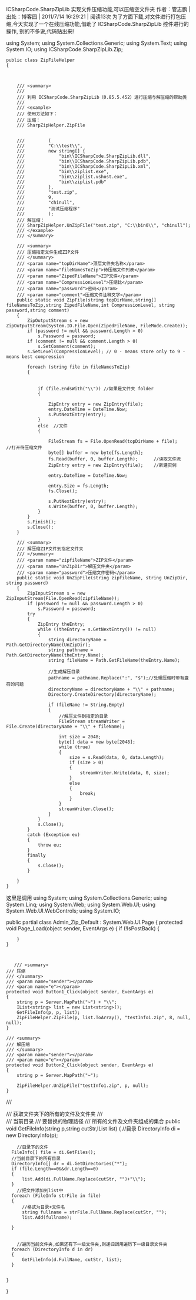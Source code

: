 ﻿ICSharpCode.SharpZipLib 实现文件压缩功能,可以压缩空文件夹
作者：管志鹏 | 出处：博客园 | 2011/7/14 16:29:21 | 阅读13次
为了方面下载,对文件进行打包压缩,今天实现了一个在线压缩功能,借助了 ICSharpCode.SharpZipLib 控件进行的操作,
别的不多说,代码贴出来!
 
using System;
using System.Collections.Generic;
using System.Text;
using System.IO;
using ICSharpCode.SharpZipLib.Zip;

    public class ZipFileHelper
    {



        /// <summary>  
        ///   
        /// 利用 ICSharpCode.SharpZipLib（0.85.5.452）进行压缩与解压缩的帮助类  
        ///   
        /// <example>  
        /// 使用方法如下：  
        /// 压缩：  
        /// SharpZipHelper.ZipFile 
 

        ///         (  
        ///         "C:\\test\\",  
        ///         new string[] {   
        ///             "bin\\ICSharpCode.SharpZipLib.dll",   
        ///             "bin\\ICSharpCode.SharpZipLib.pdb",   
        ///             "bin\\ICSharpCode.SharpZipLib.xml",   
        ///             "bin\\ziplist.exe",   
        ///             "bin\\ziplist.vshost.exe",   
        ///             "bin\\ziplist.pdb"   
        ///         },   
        ///         "test.zip",   
        ///         9,   
        ///         "chinull",  
        ///         "测试压缩程序"  
        ///         );  
        /// 解压缩：  
        /// SharpZipHelper.UnZipFile("test.zip", "C:\\bin0\\", "chinull");  
        /// </example>  
        /// </summary>  

        /// <summary>  
        /// 压缩指定文件生成ZIP文件  
        /// </summary>  
        /// <param name="topDirName">顶层文件夹名称</param>  
        /// <param name="fileNamesToZip">待压缩文件列表</param>  
        /// <param name="ZipedFileName">ZIP文件</param>  
        /// <param name="CompressionLevel">压缩比</param>  
        /// <param name="password">密码</param>  
        /// <param name="comment">压缩文件注释文字</param>  
        public static void ZipFile(string topDirName,string[] fileNamesToZip,string ZipedFileName,int CompressionLevel, string password,string comment)
        {
            ZipOutputStream s = new ZipOutputStream(System.IO.File.Open(ZipedFileName, FileMode.Create));
            if (password != null && password.Length > 0)
                s.Password = password;
            if (comment != null && comment.Length > 0)
                s.SetComment(comment);
            s.SetLevel(CompressionLevel); // 0 - means store only to 9 - means best compression  

            foreach (string file in fileNamesToZip)
            {
                

                if (file.EndsWith("\\")) //如果是文件夹 folder
                {
                    
                    ZipEntry entry = new ZipEntry(file);
                    entry.DateTime = DateTime.Now;
                    s.PutNextEntry(entry);
                }
                else  //文件
                {

                    FileStream fs = File.OpenRead(topDirName + file);    //打开待压缩文件  
                    byte[] buffer = new byte[fs.Length];
                    fs.Read(buffer, 0, buffer.Length);      //读取文件流  
                    ZipEntry entry = new ZipEntry(file);    //新建实例  

                    entry.DateTime = DateTime.Now;

                    entry.Size = fs.Length;
                    fs.Close();

                    s.PutNextEntry(entry);
                    s.Write(buffer, 0, buffer.Length);
                }
            }
            s.Finish();
            s.Close();
        }

        /// <summary>  
        /// 解压缩ZIP文件到指定文件夹  
        /// </summary>  
        /// <param name="zipfileName">ZIP文件</param>  
        /// <param name="UnZipDir">解压文件夹</param>  
        /// <param name="password">压缩文件密码</param>  
        public static void UnZipFile(string zipfileName, string UnZipDir, string password)
        {
            ZipInputStream s = new ZipInputStream(File.OpenRead(zipfileName));
            if (password != null && password.Length > 0)
                s.Password = password;
            try
            {
                ZipEntry theEntry;
                while ((theEntry = s.GetNextEntry()) != null)
                {
                    string directoryName = Path.GetDirectoryName(UnZipDir);
                    string pathname = Path.GetDirectoryName(theEntry.Name);
                    string fileName = Path.GetFileName(theEntry.Name);

                    //生成解压目录   
                    pathname = pathname.Replace(":", "$");//处理压缩时带有盘符的问题  
                    directoryName = directoryName + "\\" + pathname;
                    Directory.CreateDirectory(directoryName);

                    if (fileName != String.Empty)
                    {
                        //解压文件到指定的目录  
                        FileStream streamWriter = File.Create(directoryName + "\\" + fileName);

                        int size = 2048;
                        byte[] data = new byte[2048];
                        while (true)
                        {
                            size = s.Read(data, 0, data.Length);
                            if (size > 0)
                            {
                                streamWriter.Write(data, 0, size);
                            }
                            else
                            {
                                break;
                            }
                        }
                        streamWriter.Close();
                    }
                }
                s.Close();
            }
            catch (Exception eu)
            {
                throw eu;
            }
            finally
            {
                s.Close();
            }

        }
    }
这里是调用
using System;
using System.Collections.Generic;
using System.Linq;
using System.Web;
using System.Web.UI;
using System.Web.UI.WebControls;
using System.IO;

public partial class Admin_Zip_Default : System.Web.UI.Page
{
    protected void Page_Load(object sender, EventArgs e)
    {
        if (!IsPostBack)
        {
            
        }
    }
    
   
   
       /// <summary>
    /// 压缩
    /// </summary>
    /// <param name="sender"></param>
    /// <param name="e"></param>
    protected void Button1_Click(object sender, EventArgs e)
    {
        string p = Server.MapPath("~") + "\\";
        IList<string> list = new List<string>();
        GetFileInfo(p, p, list);
        ZipFileHelper.ZipFile(p, list.ToArray(), "testInfo1.zip", 8, null, null);
    }

    /// <summary>
    /// 解压缩
    /// </summary>
    /// <param name="sender"></param>
    /// <param name="e"></param>
    protected void Button2_Click(object sender, EventArgs e)
    {
        string p = Server.MapPath("~");

        ZipFileHelper.UnZipFile("testInfo1.zip", p, null);
    }





   /// <summary>
   /// 获取文件夹下的所有的文件及文件夹
   /// </summary>
   /// <param name="p">当前目录</param>
   /// <param name="cutStr">要替换的物理路径</param>
   /// <param name="list">所有的文件及文件夹组成的集合</param>
    public void GetFileInfo(string p,string cutStr,IList<string> list)
    {
        //目录
      DirectoryInfo di = new DirectoryInfo(p);

        //目录下的文件
      FileInfo[] file = di.GetFiles();
      //当前目录下的所有目录
      DirectoryInfo[] dr = di.GetDirectories("*");
      if (file.Length==0&&dr.Length==0)
      {
          list.Add(di.FullName.Replace(cutStr, "")+"\\");
      }
        //把文件添加到list中
      foreach (FileInfo strFile in file)
      {
          //格式为目录+文件名
          string fullname = strFile.FullName.Replace(cutStr, "");
          list.Add(fullname);

      }
     
        
        //遍历当前文件夹,如果还有下一级文件夹,则递归调用遍历下一级目录文件夹
      foreach (DirectoryInfo d in dr)
      {
          GetFileInfo(d.FullName, cutStr, list);
      }
     

    }


}
